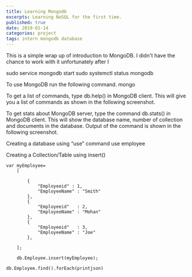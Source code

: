 ```yaml
---
title: Learning Mongodb
excerpts: Learning NoSQL for the first time.
published: true
date: 2019-01-14
categories: project
tags: intern mongodb database
---
```


This is a simple wrap up of introduction to MongoDB. I didn't have the chance to work with it unfortunately after I 

sudo service mongodb start
sudo systemctl status mongodb

To use MongoDB run the following command.
mongo

To get a list of commands, type db.help() in MongoDB client. This will give you a list of commands as shown in the following screenshot.

To get stats about MongoDB server, type the command db.stats() in MongoDB client. This will show the database name, number of collection and documents in the database. Output of the command is shown in the following screenshot.

Creating a database using “use” command
 use employee

Creating a Collection/Table using insert()
``` 
var myEmployee=
	[
	
		{
			"Employeeid" : 1,
			"EmployeeName" : "Smith"
		},
		{
			"Employeeid"   : 2,
			"EmployeeName" : "Mohan"
		},
		{
			"Employeeid"   : 3,
			"EmployeeName" : "Joe"
		},

	];

	db.Employee.insert(myEmployee);

db.Employee.find().forEach(printjson)
```